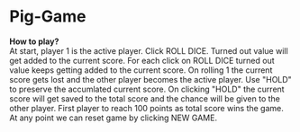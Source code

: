 # Pig-Game
**How to play?**  
At start, player 1 is the active player.
Click ROLL DICE.
Turned out value will get added to the current score.
For each click on ROLL DICE turned out value keeps getting added to the current score.
On rolling 1 the current score gets lost and the other player becomes the active player.
Use "HOLD" to preserve the accumlated current score.
On clicking "HOLD" the current score will get saved to the total score and the chance will be given to the other player.
First player to reach 100 points as total score wins the game.
At any point we can reset game by clicking NEW GAME.

